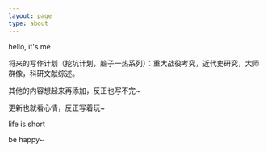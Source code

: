 ```yaml
---
layout: page
type: about
---
```


hello, it's me

将来的写作计划（挖坑计划，脑子一热系列）：重大战役考究，近代史研究，大师群像，科研文献综述。

其他的内容想起来再添加，反正也写不完~

更新也就看心情，反正写着玩~

life is short

be happy~
